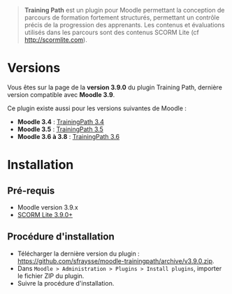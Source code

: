 > **Training Path** est un plugin pour Moodle permettant la conception de parcours de formation fortement structurés, permettant un contrôle précis de la progression des apprenants. Les contenus et évaluations utilisés dans les parcours sont des contenus SCORM Lite (cf http://scormlite.com).


# Versions

Vous êtes sur la page de la **version 3.9.0** du plugin Training Path, dernière version compatible avec **Moodle 3.9**.

Ce plugin existe aussi pour les versions suivantes de Moodle :
- **Moodle 3.4** : [TrainingPath 3.4](https://github.com/sfraysse/moodle-trainingpath/tree/3.4)
- **Moodle 3.5** : [TrainingPath 3.5](https://github.com/sfraysse/moodle-trainingpath/tree/3.5)
- **Moodle 3.6 à 3.8** : [TrainingPath 3.6](https://github.com/sfraysse/moodle-trainingpath/tree/3.6)


# Installation


## Pré-requis

- Moodle version 3.9.x
- [SCORM Lite 3.9.0+](https://github.com/sfraysse/moodle-scormlite/tree/3.9)


## Procédure d'installation

- Télécharger la dernière version du plugin : https://github.com/sfraysse/moodle-trainingpath/archive/v3.9.0.zip.
- Dans `Moodle > Administration > Plugins > Install plugins`, importer le fichier ZIP du plugin.
- Suivre la procédure d'installation.



